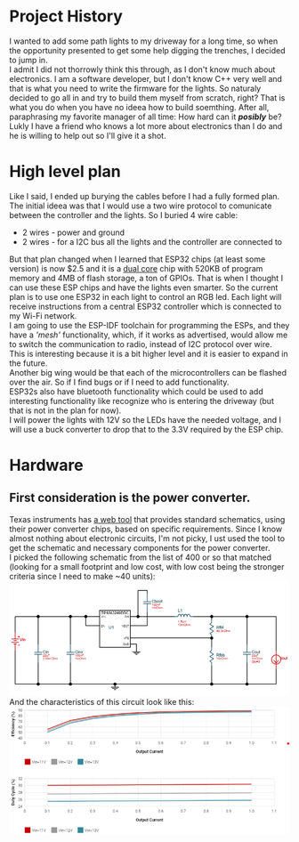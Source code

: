 # Project History
I wanted to add some path lights to my driveway for a long time, so when the opportunity presented to get some help digging the trenches, I decided to jump in.  
I admit I did not thorrowly think this through, as I don't know much about electronics.
I am a software developer, but I don't know C++ very well and that is what you need to write the firmware for the lights.
So naturaly decided to go all in and try to build them myself from scratch, right? That is what you do when you have no ideea how to build soemthing. After all, paraphrasing my favorite manager of all time: How hard can it ***posibly*** be?  
Lukly I have a friend who knows a lot more about electronics than I do and he is willing to help out so I'll give it a shot.

# High level plan
Like I said, I ended up burying the cables before I had a fully formed plan. The initial ideea was that I would use a two wire protocol to comunicate between the controller and the lights. So I buried 4 wire cable:  
* 2 wires - power and ground
* 2 wires - for a I2C bus all the lights and the controller are connected to  

But that plan changed when I learned that ESP32 chips (at least some version) is now $2.5 and it is a [dual core](https://www.espressif.com/sites/default/files/documentation/esp32-wroom-32e_esp32-wroom-32ue_datasheet_en.pdf) chip with 520KB of program memory and 4MB of flash storage, a ton of GPIOs. That is when I thought I can use these ESP chips and have the lights even smarter.
So the current plan is to use one ESP32 in each light to control an RGB led. Each light will receive instructions from a central ESP32 controller which is connected to my Wi-Fi network.  
I am going to use the ESP-IDF toolchain for programming the ESPs, and they have a *'mesh'* functionality, which, if it works as advertised, would allow me to switch the communication to radio, instead of I2C protocol over wire. This is interesting because it is a bit higher level and it is easier to expand in the future.  
Another big wing would be that each of the microcontrollers can be flashed over the air. So if I find bugs or if I need to add functionality.  
ESP32s also have bluetooth functionality which could be used to add interesting functionality like recognize who is entering the driveway (but that is not in the plan for now).  
I will power the lights with 12V so the LEDs have the needed voltage, and I will use a buck converter to drop that to the 3.3V required by the ESP chip.

# Hardware
## First consideration is the power converter.
Texas instruments has [a web tool](https://webench.ti.com/power-designer/switching-regulator) that provides standard schematics, using their power converter chips, based on specific requirements. Since I know almost nothing about electronic circuits, I'm not picky, I ust used the tool to get the schematic and necessary components for the power converter.  
I picked the following schematic from the list of 400 or so that matched (looking for a small footprint and low cost, with low cost being the stronger criteria since I need to make ~40 units):  
![Original Schematic](Images/PowerSchematic.png)  
And the characteristics of this circuit look like this:  
![Circuit Characteristics](Images/PowerCircuitCharacteristics.png)  

